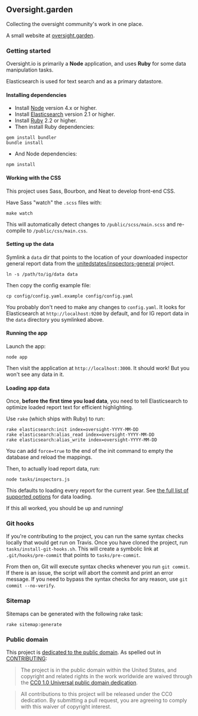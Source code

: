 ## Oversight.garden

Collecting the oversight community's work in one place.

A small website at [oversight.garden](https://oversight.garden).

### Getting started

Oversight.io is primarily a **Node** application, and uses **Ruby** for some data manipulation tasks.

Elasticsearch is used for text search and as a primary datastore.

#### Installing dependencies

* Install [Node](https://nodejs.org/) version 4.x or higher.
* Install [Elasticsearch](https://elastic.co) version 2.1 or higher.
* Install [Ruby](https://www.ruby-lang.org/en/) 2.2 or higher.
* Then install Ruby dependencies:

```
gem install bundler
bundle install
```

* And Node dependencies:

```
npm install
```

#### Working with the CSS

This project uses Sass, Bourbon, and Neat to develop front-end CSS.

Have Sass "watch" the `.scss` files with:

```
make watch
```

This will automatically detect changes to `/public/scss/main.scss` and re-compile to `/public/css/main.css`.

#### Setting up the data

Symlink a `data` dir that points to the location of your downloaded inspector general report data from the [unitedstates/inspectors-general](https://github.com/unitedstates/inspectors-general) project.

```
ln -s /path/to/ig/data data
```

Then copy the config example file:

```
cp config/config.yaml.example config/config.yaml
```

You probably don't need to make any changes to `config.yaml`. It looks for Elasticsearch at `http://localhost:9200` by default, and for IG report data in the `data` directory you symlinked above.

#### Running the app

Launch the app:

```
node app
```

Then visit the application at `http://localhost:3000`. It should work! But you won't see any data in it.

#### Loading app data

Once, **before the first time you load data**, you need to tell Elasticsearch to optimize loaded report text for efficient highlighting.

Use `rake` (which ships with Ruby) to run:

```
rake elasticsearch:init index=oversight-YYYY-MM-DD
rake elasticsearch:alias_read index=oversight-YYYY-MM-DD
rake elasticsearch:alias_write index=oversight-YYYY-MM-DD
```

You can add `force=true` to the end of the init command to empty the database and reload the mappings.

Then, to actually load report data, run:

```
node tasks/inspectors.js
```

This defaults to loading every report for the current year. See [the full list of supported options](tasks/inspectors.js) for data loading.

If this all worked, you should be up and running!

### Git hooks

If you're contributing to the project, you can run the same syntax checks locally that would get run on Travis. Once you have cloned the project, run `tasks/install-git-hooks.sh`. This will create a symbolic link at `.git/hooks/pre-commit` that points to `tasks/pre-commit`.

From then on, Git will execute syntax checks whenever you run `git commit`. If there is an issue, the script will abort the commit and print an error message. If you need to bypass the syntax checks for any reason, use `git commit --no-verify`.

### Sitemap

Sitemaps can be generated with the following rake task:

```
rake sitemap:generate
```

### Public domain

This project is [dedicated to the public domain](LICENSE). As spelled out in [CONTRIBUTING](CONTRIBUTING.md):

> The project is in the public domain within the United States, and copyright and related rights in the work worldwide are waived through the [CC0 1.0 Universal public domain dedication](http://creativecommons.org/publicdomain/zero/1.0/).

> All contributions to this project will be released under the CC0 dedication. By submitting a pull request, you are agreeing to comply with this waiver of copyright interest.
